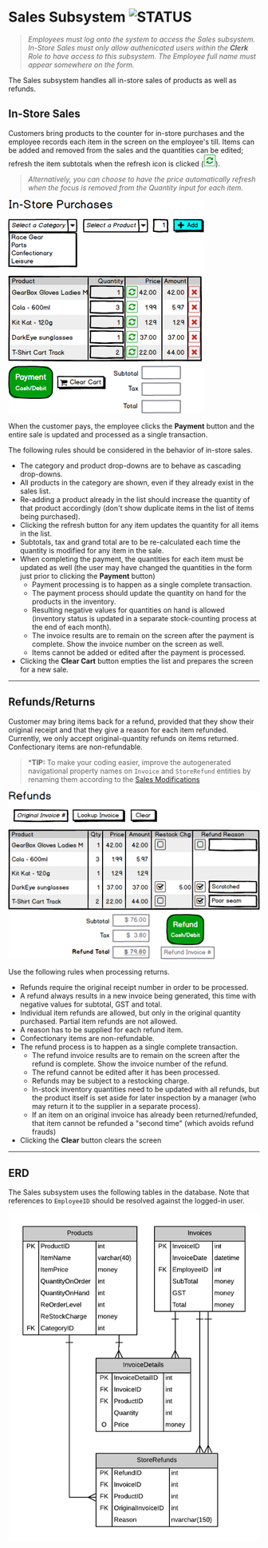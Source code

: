 # Sales Subsystem ![STATUS](https://img.shields.io/badge/Status-V1.1-green?logo=jekyll)

> *Employees must log onto the system to access the Sales subsystem. In-Store Sales must only allow authenicated users within the **Clerk** Role to have access to this subsystem. The Employee full name must appear somewhere on the form.*

The Sales subsystem handles all in-store sales of products as well as refunds.

## In-Store Sales

Customers bring products to the counter for in-store purchases and the employee records each item in the screen on the employee's till. Items can be added and removed from the sales and the quantities can be edited; refresh the item subtotals when the refresh icon is clicked (![refresh](./Refresh.png)).

> *Alternatively, you can choose to have the price automatically refresh when the focus is removed from the Quantity input for each item.*

![In-Store Sales](./Sales-InStore.png)

When the customer pays, the employee clicks the **Payment** button and the entire sale is updated and processed as a single transaction.

The following rules should be considered in the behavior of in-store sales.

- The category and product drop-downs are to behave as cascading drop-downs.
- All products in the category are shown, even if they already exist in the sales list.
- Re-adding a product already in the list should increase the quantity of that product accordingly (don't show duplicate items in the list of items being purchased).
- Clicking the refresh button for any item updates the quantity for all items in the list.
- Subtotals, tax and grand total are to be re-calculated each time the quantity is modified for any item in the sale.
- When completing the payment, the quantities for each item must be updated as well (the user may have changed the quantities in the form just prior to clicking the **Payment** button)
  - Payment processing is to happen as a single complete transaction.
  - The payment process should update the quantity on hand for the products in the inventory.
  - Resulting negative values for quantities on hand is allowed (inventory status is updated in a separate stock-counting process at the end of each month).
  - The invoice results are to remain on the screen after the payment is complete. Show the invoice number on the screen as well.
  - Items cannot be added or edited after the payment is processed.
- Clicking the **Clear Cart** button empties the list and prepares the screen for a new sale.

----

## Refunds/Returns

Customer may bring items back for a refund, provided that they show their original receipt and that they give a reason for each item refunded. Currently, we only accept original-quantity refunds on items returned. Confectionary items are non-refundable.

> ***TIP:** To make your coding easier, improve the autogenerated navigational property names on `Invoice` and `StoreRefund` entities by renaming them according to the [Sales Modifications](../ReadMe.md#Sales-Modifications)

![Refunds](./Sales-Refunds.png)

Use the following rules when processing returns.

- Refunds require the original receipt number in order to be processed.
- A refund always results in a new invoice being generated, this time with negative values for subtotal, GST and total.
- Individual item refunds are allowed, but only in the original quantity purchased. Partial item refunds are not allowed.
- A reason has to be supplied for each refund item.
- Confectionary items are non-refundable.
- The refund process is to happen as a single complete transaction.
  - The refund invoice results are to remain on the screen after the refund is complete. Show the invoice number of the refund.
  - The refund cannot be edited after it has been processed.
  - Refunds may be subject to a restocking charge.
  - In-stock inventory quantities need to be updated with all refunds, but the product itself is set aside for later inspection by a manager (who may return it to the supplier in a separate process).
  - If an item on an original invoice has already been returned/refunded, that item cannot be refunded a "second time" (which avoids refund frauds)
- Clicking the **Clear** button clears the screen

----

## ERD

The Sales subsystem uses the following tables in the database. Note that references to `EmployeeID` should be resolved against the logged-in user.

![ERD](./eRace-2018-Sales.png)
